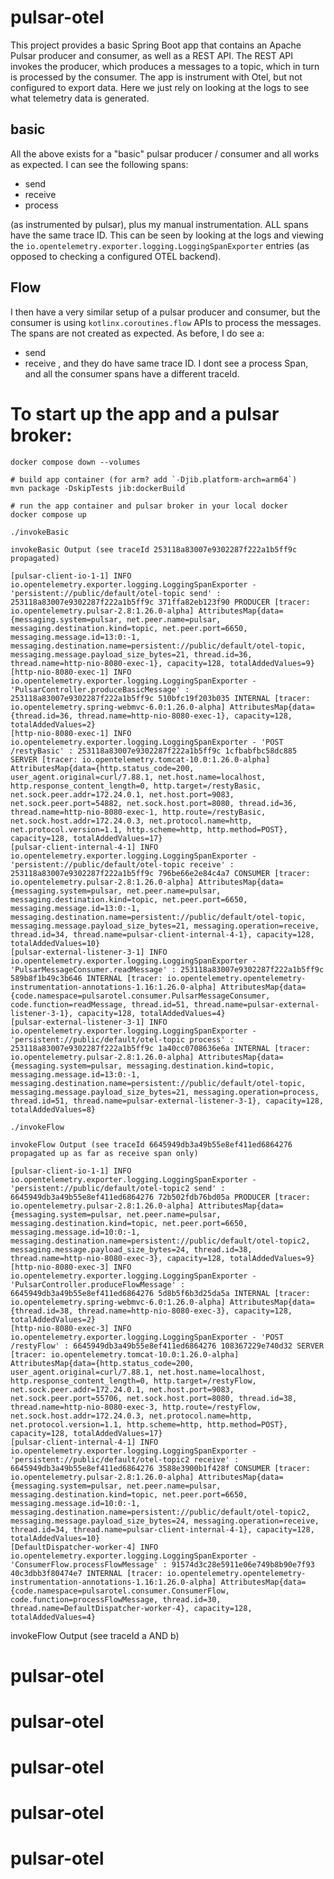 # pulsar-otel

This project provides a basic Spring Boot app that contains an Apache Pulsar producer and consumer, as well as a REST
API. The REST API invokes the producer, which produces a messages to a topic, which in turn is processed by the
consumer. The app is instrument with Otel, but not configured to export data. Here we just rely on looking at the logs
to see what telemetry data is generated.

## basic

All the above exists for a "basic" pulsar producer / consumer and all works as expected. I can see the following spans:

* send
* receive
* process

(as instrumented by pulsar), plus my manual instrumentation. ALL spans have the same trace ID. This can be seen by
looking at the logs and viewing the `io.opentelemetry.exporter.logging.LoggingSpanExporter` entries (as opposed to
checking a configured OTEL backend).

## Flow

I then have a very similar setup of a pulsar producer and consumer, but the consumer is using `kotlinx.coroutines.flow`
APIs to process the messages. The spans are not created as expected. As before, I do see a:

* send
* receive
, and they do have same trace ID. I dont see a process Span, and all the consumer spans have a different traceId.

# To start up the app and a pulsar broker:

```shell 
docker compose down --volumes

# build app container (for arm? add `-Djib.platform-arch=arm64`)
mvn package -DskipTests jib:dockerBuild 

# run the app container and pulsar broker in your local docker 
docker compose up
```

```shell 
./invokeBasic
```

``` 
invokeBasic Output (see traceId 253118a83007e9302287f222a1b5ff9c propagated)

[pulsar-client-io-1-1] INFO io.opentelemetry.exporter.logging.LoggingSpanExporter - 'persistent://public/default/otel-topic send' : 253118a83007e9302287f222a1b5ff9c 371ffa82eb123f90 PRODUCER [tracer: io.opentelemetry.pulsar-2.8:1.26.0-alpha] AttributesMap{data={messaging.system=pulsar, net.peer.name=pulsar, messaging.destination.kind=topic, net.peer.port=6650, messaging.message.id=13:0:-1, messaging.destination.name=persistent://public/default/otel-topic, messaging.message.payload_size_bytes=21, thread.id=36, thread.name=http-nio-8080-exec-1}, capacity=128, totalAddedValues=9}
[http-nio-8080-exec-1] INFO io.opentelemetry.exporter.logging.LoggingSpanExporter - 'PulsarController.produceBasicMessage' : 253118a83007e9302287f222a1b5ff9c 510bfc19f203b035 INTERNAL [tracer: io.opentelemetry.spring-webmvc-6.0:1.26.0-alpha] AttributesMap{data={thread.id=36, thread.name=http-nio-8080-exec-1}, capacity=128, totalAddedValues=2}
[http-nio-8080-exec-1] INFO io.opentelemetry.exporter.logging.LoggingSpanExporter - 'POST /restyBasic' : 253118a83007e9302287f222a1b5ff9c 1cfbabfbc58dc885 SERVER [tracer: io.opentelemetry.tomcat-10.0:1.26.0-alpha] AttributesMap{data={http.status_code=200, user_agent.original=curl/7.88.1, net.host.name=localhost, http.response_content_length=0, http.target=/restyBasic, net.sock.peer.addr=172.24.0.1, net.host.port=9083, net.sock.peer.port=54882, net.sock.host.port=8080, thread.id=36, thread.name=http-nio-8080-exec-1, http.route=/restyBasic, net.sock.host.addr=172.24.0.3, net.protocol.name=http, net.protocol.version=1.1, http.scheme=http, http.method=POST}, capacity=128, totalAddedValues=17}
[pulsar-client-internal-4-1] INFO io.opentelemetry.exporter.logging.LoggingSpanExporter - 'persistent://public/default/otel-topic receive' : 253118a83007e9302287f222a1b5ff9c 796be66e2e84c4a7 CONSUMER [tracer: io.opentelemetry.pulsar-2.8:1.26.0-alpha] AttributesMap{data={messaging.system=pulsar, net.peer.name=pulsar, messaging.destination.kind=topic, net.peer.port=6650, messaging.message.id=13:0:-1, messaging.destination.name=persistent://public/default/otel-topic, messaging.message.payload_size_bytes=21, messaging.operation=receive, thread.id=34, thread.name=pulsar-client-internal-4-1}, capacity=128, totalAddedValues=10}
[pulsar-external-listener-3-1] INFO io.opentelemetry.exporter.logging.LoggingSpanExporter - 'PulsarMessageConsumer.readMessage' : 253118a83007e9302287f222a1b5ff9c 589b8f1b49c3b646 INTERNAL [tracer: io.opentelemetry.opentelemetry-instrumentation-annotations-1.16:1.26.0-alpha] AttributesMap{data={code.namespace=pulsarotel.consumer.PulsarMessageConsumer, code.function=readMessage, thread.id=51, thread.name=pulsar-external-listener-3-1}, capacity=128, totalAddedValues=4}
[pulsar-external-listener-3-1] INFO io.opentelemetry.exporter.logging.LoggingSpanExporter - 'persistent://public/default/otel-topic process' : 253118a83007e9302287f222a1b5ff9c 1a40cc0708636e6a INTERNAL [tracer: io.opentelemetry.pulsar-2.8:1.26.0-alpha] AttributesMap{data={messaging.system=pulsar, messaging.destination.kind=topic, messaging.message.id=13:0:-1, messaging.destination.name=persistent://public/default/otel-topic, messaging.message.payload_size_bytes=21, messaging.operation=process, thread.id=51, thread.name=pulsar-external-listener-3-1}, capacity=128, totalAddedValues=8}
```

```shell 
./invokeFlow
```

```
invokeFlow Output (see traceId 6645949db3a49b55e8ef411ed6864276 propagated up as far as receive span only)

[pulsar-client-io-1-1] INFO io.opentelemetry.exporter.logging.LoggingSpanExporter - 'persistent://public/default/otel-topic2 send' : 6645949db3a49b55e8ef411ed6864276 72b502fdb76bd05a PRODUCER [tracer: io.opentelemetry.pulsar-2.8:1.26.0-alpha] AttributesMap{data={messaging.system=pulsar, net.peer.name=pulsar, messaging.destination.kind=topic, net.peer.port=6650, messaging.message.id=10:0:-1, messaging.destination.name=persistent://public/default/otel-topic2, messaging.message.payload_size_bytes=24, thread.id=38, thread.name=http-nio-8080-exec-3}, capacity=128, totalAddedValues=9}
[http-nio-8080-exec-3] INFO io.opentelemetry.exporter.logging.LoggingSpanExporter - 'PulsarController.produceFlowMessage' : 6645949db3a49b55e8ef411ed6864276 5d8b5f6b3d25da5a INTERNAL [tracer: io.opentelemetry.spring-webmvc-6.0:1.26.0-alpha] AttributesMap{data={thread.id=38, thread.name=http-nio-8080-exec-3}, capacity=128, totalAddedValues=2}
[http-nio-8080-exec-3] INFO io.opentelemetry.exporter.logging.LoggingSpanExporter - 'POST /restyFlow' : 6645949db3a49b55e8ef411ed6864276 108367229e740d32 SERVER [tracer: io.opentelemetry.tomcat-10.0:1.26.0-alpha] AttributesMap{data={http.status_code=200, user_agent.original=curl/7.88.1, net.host.name=localhost, http.response_content_length=0, http.target=/restyFlow, net.sock.peer.addr=172.24.0.1, net.host.port=9083, net.sock.peer.port=55706, net.sock.host.port=8080, thread.id=38, thread.name=http-nio-8080-exec-3, http.route=/restyFlow, net.sock.host.addr=172.24.0.3, net.protocol.name=http, net.protocol.version=1.1, http.scheme=http, http.method=POST}, capacity=128, totalAddedValues=17}
[pulsar-client-internal-4-1] INFO io.opentelemetry.exporter.logging.LoggingSpanExporter - 'persistent://public/default/otel-topic2 receive' : 6645949db3a49b55e8ef411ed6864276 3588e3900b1f428f CONSUMER [tracer: io.opentelemetry.pulsar-2.8:1.26.0-alpha] AttributesMap{data={messaging.system=pulsar, net.peer.name=pulsar, messaging.destination.kind=topic, net.peer.port=6650, messaging.message.id=10:0:-1, messaging.destination.name=persistent://public/default/otel-topic2, messaging.message.payload_size_bytes=24, messaging.operation=receive, thread.id=34, thread.name=pulsar-client-internal-4-1}, capacity=128, totalAddedValues=10}
[DefaultDispatcher-worker-4] INFO io.opentelemetry.exporter.logging.LoggingSpanExporter - 'ConsumerFlow.processFlowMessage' : 91574d3c28e5911e06e749b8b90e7f93 40c3dbb3f80474e7 INTERNAL [tracer: io.opentelemetry.opentelemetry-instrumentation-annotations-1.16:1.26.0-alpha] AttributesMap{data={code.namespace=pulsarotel.consumer.ConsumerFlow, code.function=processFlowMessage, thread.id=30, thread.name=DefaultDispatcher-worker-4}, capacity=128, totalAddedValues=4}
``` 
invokeFlow Output (see traceId a AND b)

# pulsar-otel
# pulsar-otel
# pulsar-otel
# pulsar-otel
# pulsar-otel
